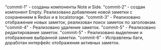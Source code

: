 "commit-1" - созданы компоненты Note и Side.
"commit-2" - создан компонент Empty. Реализовано добавление новой заметки с сохранением в Redux и в localstorage.
"commit-3" - Реализовано отображение новых заметок, реализован поиск заметок по заголовкам.
"commit-4" - Реализовано удаление заметок.
"commit-5" - Реализовано редактирование заметок.
"commit-5" - Реализовано выделение и отображение выбранной заметки.
"commit-6" - Исправлены баги, доработан интерфейс отображения активных заметок.